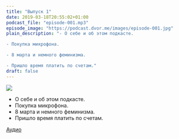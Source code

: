 ```yaml
---
title: "Выпуск 1"
date: 2019-03-18T20:55:02+01:00
podcast_file: "episode-001.mp3"
episode_image: "https://podcast.dvor.me/images/episode-001.jpg"
plain_description: "- О себе и об этом подкасте.

- Покупка микрофона.

- 8 марта и немного феминизма.

- Пришло время платить по счетам."
draft: false
---
```


![](https://podcast.dvor.me/images/episode-001.jpg)

- О себе и об этом подкасте.
- Покупка микрофона.
- 8 марта и немного феминизма.
- Пришло время платить по счетам.

[Аудио](https://media.blubrry.com/dvor/podcastdvor.ams3.cdn.digitaloceanspaces.com/episode-001.mp3)
<audio src="https://media.blubrry.com/dvor/podcastdvor.ams3.cdn.digitaloceanspaces.com/episode-001.mp3" preload="none">


